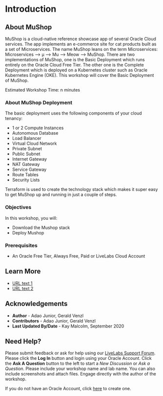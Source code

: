 # Introduction

## About MuShop

MuShop is a cloud-native reference showcase app of several Oracle Cloud services. The app implements an e-commerce site for cat products built as a set of Microservices. The name MuShop leans on the term Microservices: Microservices --> μ --> Mu --> Meow --> MuShop. There are two implementations of MuShop, one is the Basic Deployment which runs entirely on the Oracle Cloud Free Tier. The other one is the Complete Deployment which is deployed on a Kubernetes cluster such as Oracle Kubernetes Engine (OKE). This workshop will cover the Basic Deployment of MuShop.

Estimated Workshop Time: n minutes 

### About MuShop Deployment
The basic deployment uses the following components of your cloud tenancy:

- 1 or 2 Compute Instances
- Autonomous Database
- Load Balancer
- Virtual Cloud Network
- Private Subnet
- Public Subnet
- Internet Gateway
- NAT Gateway
- Service Gateway
- Route Tables
- Security Lists

Terraform is used to create the technology stack which makes it super easy to get MuShop up and running in just a couple of steps.

### Objectives

In this workshop, you will:
* Download the Mushop stack
* Deploy Mushop

### Prerequisites
* An Oracle Free Tier, Always Free, Paid or LiveLabs Cloud Account


## Learn More
* [URL text 1](http://docs.oracle.com)
* [URL text 2](http://docs.oracle.com)

## Acknowledgements
* **Author** - Adao Junior, Gerald Venzl
* **Contributors** -  Adao Junior, Gerald Venzl
* **Last Updated By/Date** - Kay Malcolm, September 2020

## Need Help?
Please submit feedback or ask for help using our [LiveLabs Support Forum](https://community.oracle.com/tech/developers/categories/livelabsdiscussions). Please click the **Log In** button and login using your Oracle Account. Click the **Ask A Question** button to the left to start a *New Discussion* or *Ask a Question*.  Please include your workshop name and lab name.  You can also include screenshots and attach files.  Engage directly with the author of the workshop.

If you do not have an Oracle Account, click [here](https://profile.oracle.com/myprofile/account/create-account.jspx) to create one.
